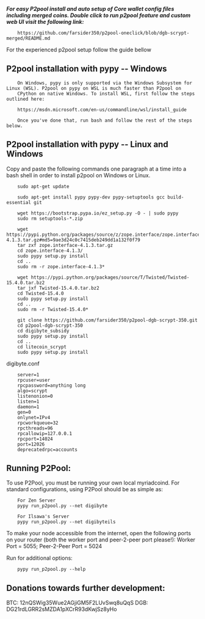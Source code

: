 ***For easy P2pool install and auto setup of Core wallet config files including merged coins. Double click to run p2pool feature and custom web UI visit the following link:***


		https://github.com/farsider350/p2pool-oneclick/blob/dgb-scrypt-merged/README.md

		
For the experienced p2pool setup follow the guide bellow

P2pool installation with pypy -- Windows
--------------------------------------

		On Windows, pypy is only supported via the Windows Subsystem for Linux (WSL). P2pool on pypy on WSL is much faster than P2pool on
		CPython on native Windows. To install WSL, first follow the steps outlined here:

		https://msdn.microsoft.com/en-us/commandline/wsl/install_guide

		Once you've done that, run bash and follow the rest of the steps below.


P2pool installation with pypy -- Linux and Windows
-------------------------------------------------

Copy and paste the following commands one paragraph at a time into a bash shell in order to install p2pool on Windows or Linux.


		sudo apt-get update

		sudo apt-get install pypy pypy-dev pypy-setuptools gcc build-essential git

		wget https://bootstrap.pypa.io/ez_setup.py -O - | sudo pypy
		sudo rm setuptools-*.zip

		wget https://pypi.python.org/packages/source/z/zope.interface/zope.interface-4.1.3.tar.gz#md5=9ae3d24c0c7415deb249dd1a132f0f79
		tar zxf zope.interface-4.1.3.tar.gz
		cd zope.interface-4.1.3/
		sudo pypy setup.py install
		cd ..
		sudo rm -r zope.interface-4.1.3*

		wget https://pypi.python.org/packages/source/T/Twisted/Twisted-15.4.0.tar.bz2
		tar jxf Twisted-15.4.0.tar.bz2
		cd Twisted-15.4.0
		sudo pypy setup.py install
		cd ..
		sudo rm -r Twisted-15.4.0*

		git clone https://github.com/farsider350/p2pool-dgb-scrypt-350.git
		cd p2pool-dgb-scrypt-350
		cd digibyte_subsidy
		sudo pypy setup.py install
		cd ..
		cd litecoin_scrypt
		sudo pypy setup.py install    
    
	
digibyte.conf
	
		server=1
		rpcuser=user
		rpcpassword=anything long
		algo=scrypt
		listenonion=0
		listen=1
		daemon=1
		gen=0
		onlynet=IPv4
		rpcworkqueue=32
		rpcthreads=96
		rpcallowip=127.0.0.1
		rpcport=14024
		port=12026
		deprecatedrpc=accounts

Running P2Pool:
-------------------------
To use P2Pool, you must be running your own local myriadcoind. For standard configurations, using P2Pool should be as simple as:

		For Zen Server
		pypy run_p2pool.py --net digibyte
		
		For Ilsawa's Server
		pypy run_p2pool.py --net digibyteils
	
To make your node accessible from the internet, open the following ports on your router (both the worker port and peer-2-peer port please!): Worker Port = 5055; Peer-2-Peer Port = 5024

Run for additional options:

		pypy run_p2pool.py --help

Donations towards further development:
-------------------------
BTC: 12nQSWig35Wue2AGjiGM5F2LUvSwq8uQqS
DGB: DG21rdLGRR2sMZDA1pXCrR93dKwjSz8yHo
